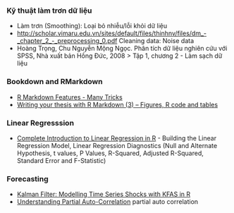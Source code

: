 ### Kỹ thuật làm trơn dữ liệu
- Làm trơn (Smoothing): Loại bỏ nhiễu/lỗi khỏi dữ liệu
- http://scholar.vimaru.edu.vn/sites/default/files/thinhnv/files/dm_-_chapter_2_-_preprocessing_0.pdf
Cleaning data: Noise data
- Hoàng Trọng, Chu Nguyễn Mộng Ngọc. Phân tích dữ liệu nghiên cứu với SPSS, Nhà xuất bản Hồng Đức, 2008 > Tập 1, chương 2 - Làm sạch dữ liệu

### Bookdown and RMarkdown
- [R Markdown Features - Many Tricks](https://yongfu.name/Rmd_ref/)
- [Writing your thesis with R Markdown (3) – Figures, R code and tables](https://rosannavanhespenresearch.wordpress.com/2016/03/18/writing-your-thesis-with-r-markdown-3-figures-r-code-and-tables/)

### Linear Regresssion
- [Complete Introduction to Linear Regression in R](https://www.machinelearningplus.com/machine-learning/complete-introduction-linear-regression-r/) - Building the Linear Regression Model, Linear Regression Diagnostics (Null and Alternate Hypothesis, t values, P Values, R-Squared, Adjusted R-Squared, Standard Error and F-Statistic)

### Forecasting
- [Kalman Filter: Modelling Time Series Shocks with KFAS in R](https://medium.com/@firstclassanalyticsmg/kalman-filter-modelling-time-series-shocks-with-kfas-in-r-3f197868966b)
- [Understanding Partial Auto-Correlation](https://towardsdatascience.com/understanding-partial-auto-correlation-fa39271146ac) partial auto correlation
